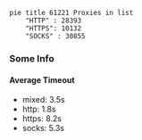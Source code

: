 
```mermaid
pie title 61221 Proxies in list
    "HTTP" : 28393
    "HTTPS": 10132
    "SOCKS" : 30855
```

### Some Info
#### Average Timeout

- mixed: 3.5s
- http: 1.8s
- https: 8.2s
- socks: 5.3s